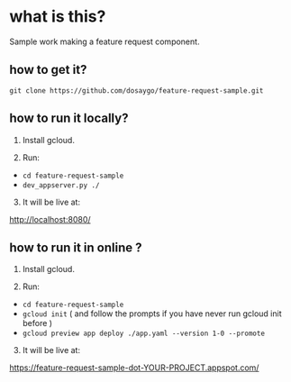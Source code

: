 # what is this?

Sample work making a feature request component.

## how to get it?

`git clone https://github.com/dosaygo/feature-request-sample.git`

## how to run it locally?

1. Install gcloud.

2. Run:

  - `cd feature-request-sample`
  - `dev_appserver.py ./`

3. It will be live at:

  [http://localhost:8080/](http://localhost:8080/)

## how to run it in online ?

1. Install gcloud.

2. Run:

  - `cd feature-request-sample`
  - `gcloud init` ( and follow the prompts if you have never run gcloud init before )
  - `gcloud preview app deploy ./app.yaml --version 1-0 --promote`

3. It will be live at:

  https://feature-request-sample-dot-YOUR-PROJECT.appspot.com/


  
 
  
  

